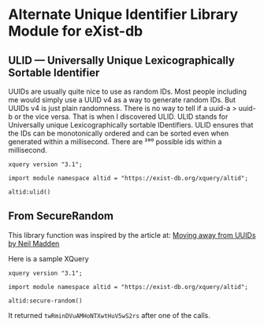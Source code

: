 # Alternate Unique Identifier Library Module for eXist-db


## ULID — Universally Unique Lexicographically Sortable Identifier

UUIDs are usually quite nice to use as random IDs. Most people including 
me would simply use a UUID v4 as a way to generate random IDs. But UUIDs 
v4 is just plain randomness. There is no way to tell if a uuid-a > uuid-b 
or the vice versa. That is when I discovered ULID. ULID stands for 
Universally unique Lexicographically sortable IDentifiers. ULID ensures 
that the IDs can be monotonically ordered and can be sorted even when 
generated within a millisecond. There are ²⁸⁰ possible ids within a 
millisecond.

```xquery
xquery version "3.1";

import module namespace altid = "https://exist-db.org/xquery/altid";

altid:ulid()
```

## From SecureRandom

This library function was inspired by the article at: [Moving away from UUIDs
 by Neil Madden](https://neilmadden.blog/2018/08/30/moving-away-from-uuids/)

Here is a sample XQuery

```xquery
xquery version "3.1";

import module namespace altid = "https://exist-db.org/xquery/altid";

altid:secure-random()
```

It returned `twRminDVuAMHoNTXwtHuV5wS2rs` after one of the calls.